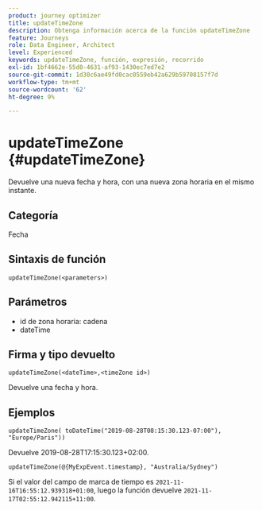 ```yaml
---
product: journey optimizer
title: updateTimeZone
description: Obtenga información acerca de la función updateTimeZone
feature: Journeys
role: Data Engineer, Architect
level: Experienced
keywords: updateTimeZone, función, expresión, recorrido
exl-id: 1bf4662e-55d0-4631-af93-1430ec7ed7e2
source-git-commit: 1d30c6ae49fd0cac0559eb42a629b59708157f7d
workflow-type: tm+mt
source-wordcount: '62'
ht-degree: 9%

---
```


# updateTimeZone {#updateTimeZone}

Devuelve una nueva fecha y hora, con una nueva zona horaria en el mismo instante.

## Categoría

Fecha

## Sintaxis de función

`updateTimeZone(<parameters>)`

## Parámetros

* id de zona horaria: cadena
* dateTime

## Firma y tipo devuelto

`updateTimeZone(<dateTime>,<timeZone id>)`

Devuelve una fecha y hora.

## Ejemplos

`updateTimeZone( toDateTime("2019-08-28T08:15:30.123-07:00"), "Europe/Paris"))`

Devuelve 2019-08-28T17:15:30.123+02:00.

<!--`updateTimeZone( toDateTime("2019-08-28T08:15:30.123-07:00"), toTimeZone("Europe/Paris")))`
Returns "2019-08-28T17:15:30.123+02:00".-->

`updateTimeZone(@{MyExpEvent.timestamp}, "Australia/Sydney")`

Si el valor del campo de marca de tiempo es `2021-11-16T16:55:12.939318+01:00`, luego la función devuelve `2021-11-17T02:55:12.942115+11:00`.
